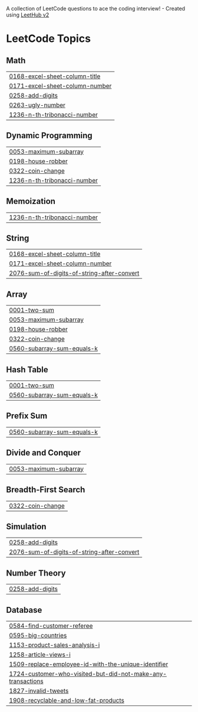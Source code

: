 A collection of LeetCode questions to ace the coding interview! - Created using [LeetHub v2](https://github.com/arunbhardwaj/LeetHub-2.0)
<!---LeetCode Topics Start-->
# LeetCode Topics
## Math
|  |
| ------- |
| [0168-excel-sheet-column-title](https://github.com/yashwanthk8/leetcode_tracking/tree/master/0168-excel-sheet-column-title) |
| [0171-excel-sheet-column-number](https://github.com/yashwanthk8/leetcode_tracking/tree/master/0171-excel-sheet-column-number) |
| [0258-add-digits](https://github.com/yashwanthk8/leetcode_tracking/tree/master/0258-add-digits) |
| [0263-ugly-number](https://github.com/yashwanthk8/leetcode_tracking/tree/master/0263-ugly-number) |
| [1236-n-th-tribonacci-number](https://github.com/yashwanthk8/leetcode_tracking/tree/master/1236-n-th-tribonacci-number) |
## Dynamic Programming
|  |
| ------- |
| [0053-maximum-subarray](https://github.com/yashwanthk8/leetcode_tracking/tree/master/0053-maximum-subarray) |
| [0198-house-robber](https://github.com/yashwanthk8/leetcode_tracking/tree/master/0198-house-robber) |
| [0322-coin-change](https://github.com/yashwanthk8/leetcode_tracking/tree/master/0322-coin-change) |
| [1236-n-th-tribonacci-number](https://github.com/yashwanthk8/leetcode_tracking/tree/master/1236-n-th-tribonacci-number) |
## Memoization
|  |
| ------- |
| [1236-n-th-tribonacci-number](https://github.com/yashwanthk8/leetcode_tracking/tree/master/1236-n-th-tribonacci-number) |
## String
|  |
| ------- |
| [0168-excel-sheet-column-title](https://github.com/yashwanthk8/leetcode_tracking/tree/master/0168-excel-sheet-column-title) |
| [0171-excel-sheet-column-number](https://github.com/yashwanthk8/leetcode_tracking/tree/master/0171-excel-sheet-column-number) |
| [2076-sum-of-digits-of-string-after-convert](https://github.com/yashwanthk8/leetcode_tracking/tree/master/2076-sum-of-digits-of-string-after-convert) |
## Array
|  |
| ------- |
| [0001-two-sum](https://github.com/yashwanthk8/leetcode_tracking/tree/master/0001-two-sum) |
| [0053-maximum-subarray](https://github.com/yashwanthk8/leetcode_tracking/tree/master/0053-maximum-subarray) |
| [0198-house-robber](https://github.com/yashwanthk8/leetcode_tracking/tree/master/0198-house-robber) |
| [0322-coin-change](https://github.com/yashwanthk8/leetcode_tracking/tree/master/0322-coin-change) |
| [0560-subarray-sum-equals-k](https://github.com/yashwanthk8/leetcode_tracking/tree/master/0560-subarray-sum-equals-k) |
## Hash Table
|  |
| ------- |
| [0001-two-sum](https://github.com/yashwanthk8/leetcode_tracking/tree/master/0001-two-sum) |
| [0560-subarray-sum-equals-k](https://github.com/yashwanthk8/leetcode_tracking/tree/master/0560-subarray-sum-equals-k) |
## Prefix Sum
|  |
| ------- |
| [0560-subarray-sum-equals-k](https://github.com/yashwanthk8/leetcode_tracking/tree/master/0560-subarray-sum-equals-k) |
## Divide and Conquer
|  |
| ------- |
| [0053-maximum-subarray](https://github.com/yashwanthk8/leetcode_tracking/tree/master/0053-maximum-subarray) |
## Breadth-First Search
|  |
| ------- |
| [0322-coin-change](https://github.com/yashwanthk8/leetcode_tracking/tree/master/0322-coin-change) |
## Simulation
|  |
| ------- |
| [0258-add-digits](https://github.com/yashwanthk8/leetcode_tracking/tree/master/0258-add-digits) |
| [2076-sum-of-digits-of-string-after-convert](https://github.com/yashwanthk8/leetcode_tracking/tree/master/2076-sum-of-digits-of-string-after-convert) |
## Number Theory
|  |
| ------- |
| [0258-add-digits](https://github.com/yashwanthk8/leetcode_tracking/tree/master/0258-add-digits) |
## Database
|  |
| ------- |
| [0584-find-customer-referee](https://github.com/yashwanthk8/leetcode_tracking/tree/master/0584-find-customer-referee) |
| [0595-big-countries](https://github.com/yashwanthk8/leetcode_tracking/tree/master/0595-big-countries) |
| [1153-product-sales-analysis-i](https://github.com/yashwanthk8/leetcode_tracking/tree/master/1153-product-sales-analysis-i) |
| [1258-article-views-i](https://github.com/yashwanthk8/leetcode_tracking/tree/master/1258-article-views-i) |
| [1509-replace-employee-id-with-the-unique-identifier](https://github.com/yashwanthk8/leetcode_tracking/tree/master/1509-replace-employee-id-with-the-unique-identifier) |
| [1724-customer-who-visited-but-did-not-make-any-transactions](https://github.com/yashwanthk8/leetcode_tracking/tree/master/1724-customer-who-visited-but-did-not-make-any-transactions) |
| [1827-invalid-tweets](https://github.com/yashwanthk8/leetcode_tracking/tree/master/1827-invalid-tweets) |
| [1908-recyclable-and-low-fat-products](https://github.com/yashwanthk8/leetcode_tracking/tree/master/1908-recyclable-and-low-fat-products) |
<!---LeetCode Topics End-->